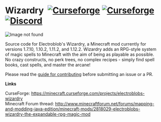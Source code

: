 # Wizardry &nbsp;[![Curseforge](http://cf.way2muchnoise.eu/full_electroblobs-wizardry_downloads.svg)](https://minecraft.curseforge.com/projects/electroblobs-wizardry) [![Curseforge](http://cf.way2muchnoise.eu/versions/For%20MC_electroblobs-wizardry_all.svg)](https://minecraft.curseforge.com/projects/electroblobs-wizardry/files) [![Discord](https://img.shields.io/discord/417798297265242145.svg?colorB=7289DA&logo=data:image/png;base64,iVBORw0KGgoAAAANSUhEUgAAAHYAAABWAgMAAABnZYq0AAAACVBMVEUAAB38%2FPz%2F%2F%2F%2Bm8P%2F9AAAAAXRSTlMAQObYZgAAAAFiS0dEAIgFHUgAAAAJcEhZcwAACxMAAAsTAQCanBgAAAAHdElNRQfhBxwQJhxy2iqrAAABoElEQVRIx7WWzdGEIAyGgcMeKMESrMJ6rILZCiiBg4eYKr%2Fd1ZAfgXFm98sJfAyGNwno3G9sLucgYGpQ4OGVRxQTREMDZjF7ILSWjoiHo1n%2BE03Aw8p7CNY5IhkYd%2F%2F6MtO3f8BNhR1QWnarCH4tr6myl0cWgUVNcfMcXACP1hKrGMt8wcAyxide7Ymcgqale7hN6846uJCkQxw6GG7h2MH4Czz3cLqD1zHu0VOXMfZjHLoYvsdd0Q7ZvsOkafJ1P4QXxrWFd14wMc60h8JKCbyQvImzlFjyGoZTKzohwWR2UzSONHhYXBQOaKKsySsahwGGDnb%2FiYPJw22sCqzirSULYy1qtHhXGbtgrM0oagBV4XiTJok3GoLoDNH8ooTmBm7ZMsbpFzi2bgPGoXWXME6XT%2BRJ4GLddxJ4PpQy7tmfoU2HPN6cKg%2BledKHBKlF8oNSt5w5g5o8eXhu1IOlpl5kGerDxIVT%2BztzKepulD8utXqpChamkzzuo7xYGk%2FkpSYuviLXun5bzdRf0Krejzqyz7Z3p0I1v2d6HmA07dofmS48njAiuMgAAAAASUVORK5CYII%3D)](https://discord.gg/MTmMzMv)

![Image not found](https://raw.githubusercontent.com/wiki/Electroblob77/Wizardry/en_gb/images/banners/art_banner.png)

Source code for Electroblob's Wizardry, a Minecraft mod currently for versions 1.7.10, 1.10.2, 1.11.2, and 1.12.2. Wizardry adds an RPG-style system of magic spells to Minecraft with the aim of being as playable as possible. No crazy constructs, no perk trees, no complex recipes - simply find spell books, cast spells, and master the arcane!

Please read the [guide for contributing](CONTRIBUTING.md) before submitting an issue or a PR.

<b>Links</b>

CurseForge: https://minecraft.curseforge.com/projects/electroblobs-wizardry<br>
Minecraft Forum thread: http://www.minecraftforum.net/forums/mapping-and-modding-java-edition/minecraft-mods/2818029-electroblobs-wizardry-the-expandable-rpg-magic-mod

